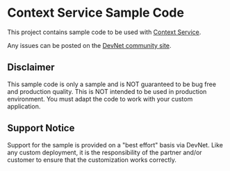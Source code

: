 # Context Service Sample Code
This project contains sample code to be used with [Context Service](https://developer.cisco.com/site/context-service).

Any issues can be posted on the [DevNet community site](https://communities.cisco.com/community/developer/context-service).

## Disclaimer
This sample code is only a sample and is NOT guaranteed to be bug free and production quality. This is NOT intended to be used in production environment. You must adapt the code to work with your custom application.

## Support Notice

Support for the sample is provided on a "best effort" basis via DevNet. Like any custom deployment, it is the responsibility of the partner and/or customer to ensure that the customization works correctly.
